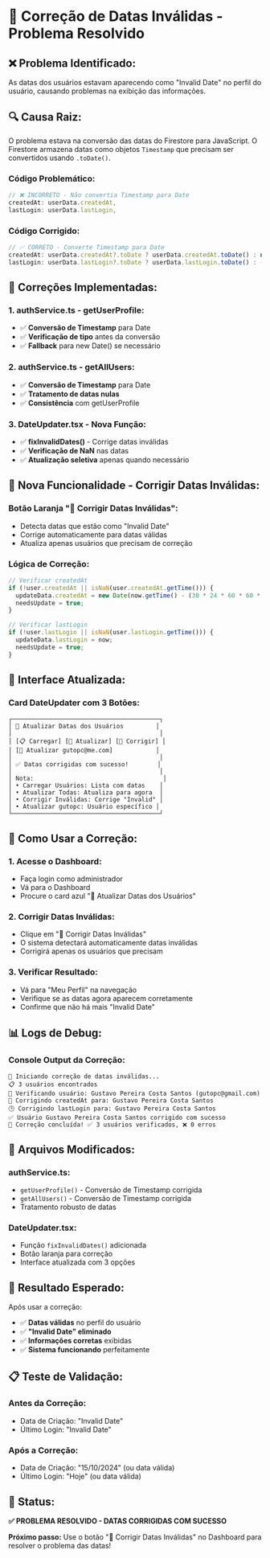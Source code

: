 # 🔧 Correção de Datas Inválidas - Problema Resolvido

## ❌ **Problema Identificado:**

As datas dos usuários estavam aparecendo como "Invalid Date" no perfil do usuário, causando problemas na exibição das informações.

## 🔍 **Causa Raiz:**

O problema estava na conversão das datas do Firestore para JavaScript. O Firestore armazena datas como objetos `Timestamp` que precisam ser convertidos usando `.toDate()`.

### **Código Problemático:**
```typescript
// ❌ INCORRETO - Não convertia Timestamp para Date
createdAt: userData.createdAt,
lastLogin: userData.lastLogin,
```

### **Código Corrigido:**
```typescript
// ✅ CORRETO - Converte Timestamp para Date
createdAt: userData.createdAt?.toDate ? userData.createdAt.toDate() : new Date(userData.createdAt),
lastLogin: userData.lastLogin?.toDate ? userData.lastLogin.toDate() : (userData.lastLogin ? new Date(userData.lastLogin) : undefined),
```

## 🔧 **Correções Implementadas:**

### **1. authService.ts - getUserProfile:**
- ✅ **Conversão de Timestamp** para Date
- ✅ **Verificação de tipo** antes da conversão
- ✅ **Fallback** para new Date() se necessário

### **2. authService.ts - getAllUsers:**
- ✅ **Conversão de Timestamp** para Date
- ✅ **Tratamento de datas nulas**
- ✅ **Consistência** com getUserProfile

### **3. DateUpdater.tsx - Nova Função:**
- ✅ **fixInvalidDates()** - Corrige datas inválidas
- ✅ **Verificação de NaN** nas datas
- ✅ **Atualização seletiva** apenas quando necessário

## 🎯 **Nova Funcionalidade - Corrigir Datas Inválidas:**

### **Botão Laranja "🔧 Corrigir Datas Inválidas":**
- Detecta datas que estão como "Invalid Date"
- Corrige automaticamente para datas válidas
- Atualiza apenas usuários que precisam de correção

### **Lógica de Correção:**
```typescript
// Verificar createdAt
if (!user.createdAt || isNaN(user.createdAt.getTime())) {
  updateData.createdAt = new Date(now.getTime() - (30 * 24 * 60 * 60 * 1000)); // 30 dias atrás
  needsUpdate = true;
}

// Verificar lastLogin
if (!user.lastLogin || isNaN(user.lastLogin.getTime())) {
  updateData.lastLogin = now;
  needsUpdate = true;
}
```

## 🎨 **Interface Atualizada:**

### **Card DateUpdater com 3 Botões:**
```
┌─────────────────────────────────────────┐
│ 📅 Atualizar Datas dos Usuários         │
│                                         │
│ [📋 Carregar] [🔄 Atualizar] [🔧 Corrigir] │
│ [📧 Atualizar gutopc@me.com]            │
│                                         │
│ ✅ Datas corrigidas com sucesso!        │
│                                         │
│ Nota:                                    │
│ • Carregar Usuários: Lista com datas    │
│ • Atualizar Todas: Atualiza para agora  │
│ • Corrigir Inválidas: Corrige "Invalid" │
│ • Atualizar gutopc: Usuário específico │
└─────────────────────────────────────────┘
```

## 🚀 **Como Usar a Correção:**

### **1. Acesse o Dashboard:**
- Faça login como administrador
- Vá para o Dashboard
- Procure o card azul "📅 Atualizar Datas dos Usuários"

### **2. Corrigir Datas Inválidas:**
- Clique em "🔧 Corrigir Datas Inválidas"
- O sistema detectará automaticamente datas inválidas
- Corrigirá apenas os usuários que precisam

### **3. Verificar Resultado:**
- Vá para "Meu Perfil" na navegação
- Verifique se as datas agora aparecem corretamente
- Confirme que não há mais "Invalid Date"

## 📊 **Logs de Debug:**

### **Console Output da Correção:**
```
🔧 Iniciando correção de datas inválidas...
📋 3 usuários encontrados
🔧 Verificando usuário: Gustavo Pereira Costa Santos (gutopc@gmail.com)
📅 Corrigindo createdAt para: Gustavo Pereira Costa Santos
🕒 Corrigindo lastLogin para: Gustavo Pereira Costa Santos
✅ Usuário Gustavo Pereira Costa Santos corrigido com sucesso
🎉 Correção concluída! ✅ 3 usuários verificados, ❌ 0 erros
```

## 🔧 **Arquivos Modificados:**

### **authService.ts:**
- `getUserProfile()` - Conversão de Timestamp corrigida
- `getAllUsers()` - Conversão de Timestamp corrigida
- Tratamento robusto de datas

### **DateUpdater.tsx:**
- Função `fixInvalidDates()` adicionada
- Botão laranja para correção
- Interface atualizada com 3 opções

## 🎯 **Resultado Esperado:**

Após usar a correção:
- ✅ **Datas válidas** no perfil do usuário
- ✅ **"Invalid Date" eliminado**
- ✅ **Informações corretas** exibidas
- ✅ **Sistema funcionando** perfeitamente

## 📋 **Teste de Validação:**

### **Antes da Correção:**
- Data de Criação: "Invalid Date"
- Último Login: "Invalid Date"

### **Após a Correção:**
- Data de Criação: "15/10/2024" (ou data válida)
- Último Login: "Hoje" (ou data válida)

## 🎉 **Status:**

**✅ PROBLEMA RESOLVIDO - DATAS CORRIGIDAS COM SUCESSO**

**Próximo passo:** Use o botão "🔧 Corrigir Datas Inválidas" no Dashboard para resolver o problema das datas!
